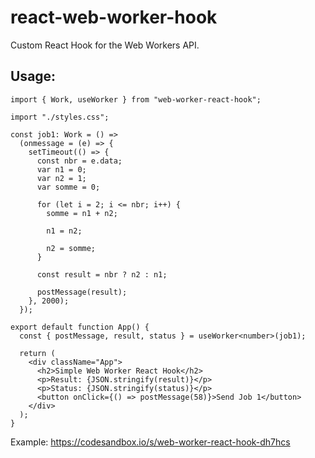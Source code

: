# react-web-worker-hook

Custom React Hook for the Web Workers API.

## Usage:

```
import { Work, useWorker } from "web-worker-react-hook";

import "./styles.css";

const job1: Work = () =>
  (onmessage = (e) => {
    setTimeout(() => {
      const nbr = e.data;
      var n1 = 0;
      var n2 = 1;
      var somme = 0;

      for (let i = 2; i <= nbr; i++) {
        somme = n1 + n2;

        n1 = n2;

        n2 = somme;
      }

      const result = nbr ? n2 : n1;

      postMessage(result);
    }, 2000);
  });

export default function App() {
  const { postMessage, result, status } = useWorker<number>(job1);

  return (
    <div className="App">
      <h2>Simple Web Worker React Hook</h2>
      <p>Result: {JSON.stringify(result)}</p>
      <p>Status: {JSON.stringify(status)}</p>
      <button onClick={() => postMessage(58)}>Send Job 1</button>
    </div>
  );
}
```

Example: https://codesandbox.io/s/web-worker-react-hook-dh7hcs
